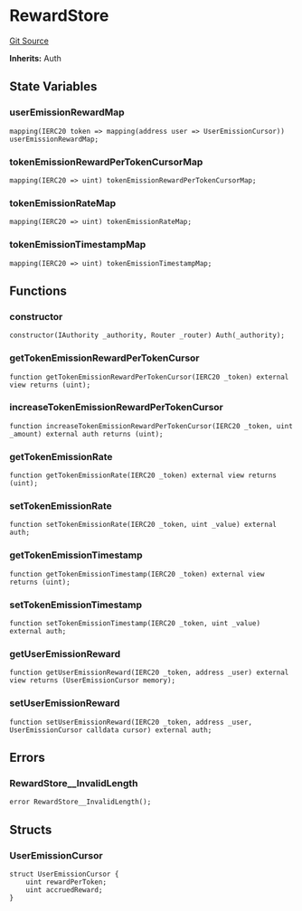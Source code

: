 # RewardStore
[Git Source](https://github.com/GMX-Blueberry-Club/puppet-contracts/blob/86f5edc5c43c92874fd3cadff78422e25e3cc674/src/tokenomics/store/RewardStore.sol)

**Inherits:**
Auth


## State Variables
### userEmissionRewardMap

```solidity
mapping(IERC20 token => mapping(address user => UserEmissionCursor)) userEmissionRewardMap;
```


### tokenEmissionRewardPerTokenCursorMap

```solidity
mapping(IERC20 => uint) tokenEmissionRewardPerTokenCursorMap;
```


### tokenEmissionRateMap

```solidity
mapping(IERC20 => uint) tokenEmissionRateMap;
```


### tokenEmissionTimestampMap

```solidity
mapping(IERC20 => uint) tokenEmissionTimestampMap;
```


## Functions
### constructor


```solidity
constructor(IAuthority _authority, Router _router) Auth(_authority);
```

### getTokenEmissionRewardPerTokenCursor


```solidity
function getTokenEmissionRewardPerTokenCursor(IERC20 _token) external view returns (uint);
```

### increaseTokenEmissionRewardPerTokenCursor


```solidity
function increaseTokenEmissionRewardPerTokenCursor(IERC20 _token, uint _amount) external auth returns (uint);
```

### getTokenEmissionRate


```solidity
function getTokenEmissionRate(IERC20 _token) external view returns (uint);
```

### setTokenEmissionRate


```solidity
function setTokenEmissionRate(IERC20 _token, uint _value) external auth;
```

### getTokenEmissionTimestamp


```solidity
function getTokenEmissionTimestamp(IERC20 _token) external view returns (uint);
```

### setTokenEmissionTimestamp


```solidity
function setTokenEmissionTimestamp(IERC20 _token, uint _value) external auth;
```

### getUserEmissionReward


```solidity
function getUserEmissionReward(IERC20 _token, address _user) external view returns (UserEmissionCursor memory);
```

### setUserEmissionReward


```solidity
function setUserEmissionReward(IERC20 _token, address _user, UserEmissionCursor calldata cursor) external auth;
```

## Errors
### RewardStore__InvalidLength

```solidity
error RewardStore__InvalidLength();
```

## Structs
### UserEmissionCursor

```solidity
struct UserEmissionCursor {
    uint rewardPerToken;
    uint accruedReward;
}
```

